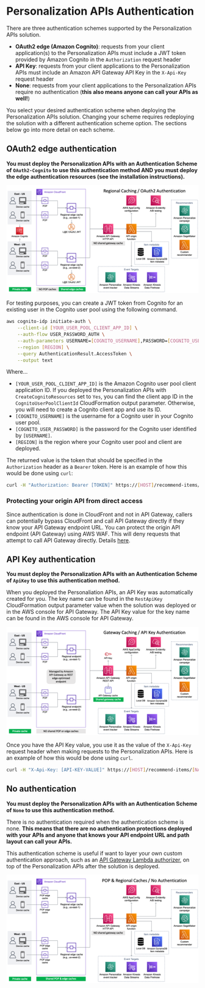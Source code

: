 # Personalization APIs Authentication

There are three authentication schemes supported by the Personalization APIs solution.

- **OAuth2 edge (Amazon Cognito)**: requests from your client application(s) to the Personalization APIs must include a JWT token provided by Amazon Cognito in the `Authorization` request header
- **API Key**: requests from your client applications to the Personalization APIs must include an Amazon API Gateway API Key in the `X-Api-Key` request header
- **None**: requests from your client applications to the Personalization APIs require no authentication (**this also means anyone can call your APIs as well!**)

You select your desired authentication scheme when deploying the Personalization APIs solution. Changing your scheme requires redeploying the solution with a different authentication scheme option. The sections below go into more detail on each scheme.

## OAuth2 edge authentication

**You must deploy the Personalization APIs with an Authentication Scheme of `OAuth2-Cognito` to use this authentication method AND you must deploy the edge authentication resources (see the installation instructions).**

![Deployment Architecture OAuth2 Auth](../images/architecture-oauth2.png)

For testing purposes, you can create a JWT token from Cognito for an existing user in the Cognito user pool using the following command.

```bash
aws cognito-idp initiate-auth \
    --client-id [YOUR_USER_POOL_CLIENT_APP_ID] \
    --auth-flow USER_PASSWORD_AUTH \
    --auth-parameters USERNAME=[COGNITO_USERNAME],PASSWORD=[COGNITO_USER_PASSWORD] \
    --region [REGION] \
    --query AuthenticationResult.AccessToken \
    --output text
```

Where...

- `[YOUR_USER_POOL_CLIENT_APP_ID]` is the Amazon Cognito user pool client application ID. If you deployed the Personalization APIs with `CreateCognitoResources` set to `Yes`, you can find the client app ID in the `CognitoUserPoolClientId` CloudFormation output parameter. Otherwise, you will need to create a Cognito client app and use its ID.
- `[COGNITO_USERNAME]` is the username for a Cognito user in your Cognito user pool.
- `[COGNITO_USER_PASSWORD]` is the password for the Cognito user identified by `[USERNAME]`.
- `[REGION]` is the region where your Cognito user pool and client are deployed.

The returned value is the token that should be specified in the `Authorization` header as a `Bearer` token. Here is an example of how this would be done using `curl`:

```bash
curl -H "Authorization: Bearer [TOKEN]" https://[HOST]/recommend-items/[NAMESPACE]/[RECOMMENDER/[USER_ID]
```

### Protecting your origin API from direct access

Since authentication is done in CloudFront and not in API Gateway, callers can potentially bypass CloudFront and call API Gateway directly if they know your API Gateway endpoint URL. You can protect the origin API endpoint (API Gateway) using AWS WAF. This will deny requests that attempt to call API Gateway directly. Details [here](https://www.wellarchitectedlabs.com/security/300_labs/300_multilayered_api_security_with_cognito_and_waf/3_prevent_requests_from_accessing_api_directly/).

## API Key authentication

**You must deploy the Personalization APIs with an Authentication Scheme of `ApiKey` to use this authentication method.**

When you deployed the Personaliation APIs, an API Key was automatically created for you. The key name can be found in the `RestApiKey` CloudFormation output parameter value when the solution was deployed or in the AWS console for API Gateway. The API Key value for the key name can be found in the AWS console for API Gateway.

![Deployment Architecture API Key Auth](../images/architecture-apikey.png)

Once you have the API Key value, you use it as the value of the `X-Api-Key` request header when making requests to the Personalization APIs. Here is an example of how this would be done using `curl`.

```bash
curl -H "X-Api-Key: [API-KEY-VALUE]" https://[HOST]/recommend-items/[NAMESPACE]/[RECOMMENDER/[USER_ID]
```

## No authentication

**You must deploy the Personalization APIs with an Authentication Scheme of `None` to use this authentication method.**

There is no authentication required when the authentication scheme is none. **This means that there are no authentication protections deployed with your APIs and anyone that knows your API endpoint URL and path layout can call your APIs.**

This authentication scheme is useful if want to layer your own custom authentication approach, such as an [API Gateway Lambda authorizer](https://docs.aws.amazon.com/apigateway/latest/developerguide/apigateway-use-lambda-authorizer.html), on top of the Personalization APIs after the solution is deployed.

![Deployment Architecture No-Auth](../images/architecture-noauth.png)
